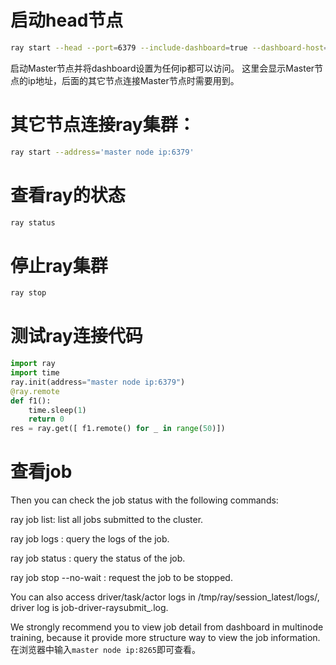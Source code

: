 # 启动head节点
``` bash
ray start --head --port=6379 --include-dashboard=true --dashboard-host=0.0.0.0 --dashboard-port=8265
```
启动Master节点并将dashboard设置为任何ip都可以访问。
这里会显示Master节点的ip地址，后面的其它节点连接Master节点时需要用到。
# 其它节点连接ray集群：
``` bash
ray start --address='master node ip:6379'
```

# 查看ray的状态
``` bash
ray status
```

# 停止ray集群
``` bash
ray stop
```

# 测试ray连接代码
``` python
import ray
import time
ray.init(address="master node ip:6379")
@ray.remote
def f1():
    time.sleep(1)
    return 0
res = ray.get([ f1.remote() for _ in range(50)])
```

# 查看job
Then you can check the job status with the following commands:

ray job list: list all jobs submitted to the cluster.

ray job logs <Submission ID>: query the logs of the job.

ray job status <Submission ID>: query the status of the job.

ray job stop --no-wait <Submission ID>: request the job to be stopped.

You can also access driver/task/actor logs in /tmp/ray/session_latest/logs/, driver log is job-driver-raysubmit_<Submission ID>.log.

We strongly recommend you to view job detail from dashboard in multinode training, because it provide more structure way to view the job information.
在浏览器中输入`master node ip:8265`即可查看。